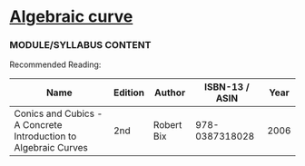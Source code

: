 # [Algebraic curve](https://en.wikipedia.org/wiki/Algebraic_curve)


### MODULE/SYLLABUS CONTENT


Recommended Reading:

| **Name** | **Edition** | **Author** | **ISBN-13**  /  **ASIN** | **Year** |
|---|---|---|---|---|
| Conics and Cubics - A Concrete Introduction to Algebraic Curves | 2nd | Robert Bix | 978-0387318028 | 2006 |